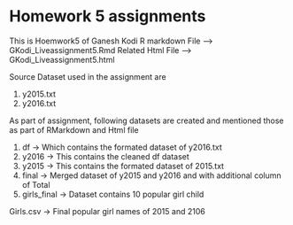 # Homework 5 assignments
This is Hoemwork5 of Ganesh Kodi 
R markdown File --> GKodi_Liveassignment5.Rmd
Related Html File --> GKodi_Liveassignment5.html

Source Dataset used in the assignment are
1. y2015.txt
2. y2016.txt

As part of assignment, following datasets are created and mentioned those as part of RMarkdown and Html file
1. df -> Which contains the formated dataset of y2016.txt
2. y2016 -> This contains the cleaned df dataset
3. y2015 -> This contains the formated dataset of 2015.txt
4. final -> Merged dataset of y2015 and y2016 and with additional column of Total 
5. girls_final -> Dataset contains 10 popular girl child


Girls.csv -> Final popular girl names of 2015 and 2106 